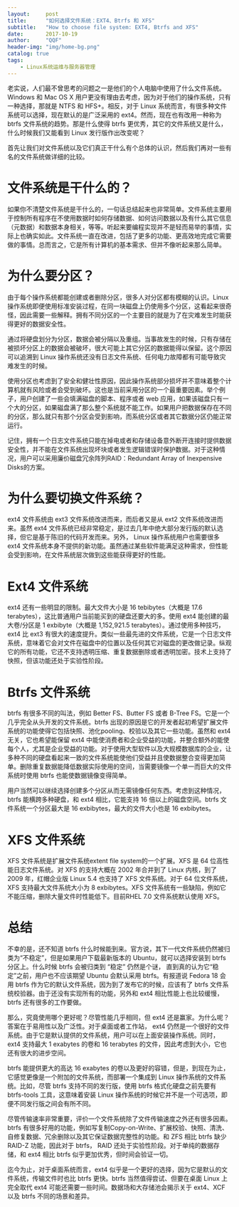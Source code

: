 ```yaml
---
layout:     post
title:      "如何选择文件系统：EXT4、Btrfs 和 XFS"
subtitle:   "How to choose file system: EXT4, Btrfs and XFS"
date:       2017-10-19
author:     "QQF"
header-img: "img/home-bg.png"
catalog: true
tags:
    - Linux系统运维与服务器管理
---
```


老实说，人们最不曾思考的问题之一是他们的个人电脑中使用了什么文件系统。Windows 和 Mac OS X 用户更没有理由去考虑，因为对于他们的操作系统，只有一种选择，那就是 NTFS 和 HFS+。相反，对于 Linux 系统而言，有很多种文件系统可以选择，现在默认的是广泛采用的 ext4。然而，现在也有改用一种称为 btrfs 文件系统的趋势。那是什么使得 btrfs 更优秀，其它的文件系统又是什么，什么时候我们又能看到 Linux 发行版作出改变呢？

首先让我们对文件系统以及它们真正干什么有个总体的认识，然后我们再对一些有名的文件系统做详细的比较。

# 文件系统是干什么的？

如果你不清楚文件系统是干什么的，一句话总结起来也非常简单。文件系统主要用于控制所有程序在不使用数据时如何存储数据、如何访问数据以及有什么其它信息（元数据）和数据本身相关，等等。听起来要编程实现并不是轻而易举的事情，实际上也确实如此。文件系统一直在改进，包括了更多的功能、更高效地完成它需要做的事情。总而言之，它是所有计算机的基本需求、但并不像听起来那么简单。

# 为什么要分区？

由于每个操作系统都能创建或者删除分区，很多人对分区都有模糊的认识。Linux 操作系统即便使用标准安装过程，在同一块磁盘上仍使用多个分区，这看起来很奇怪，因此需要一些解释。拥有不同分区的一个主要目的就是为了在灾难发生时能获得更好的数据安全性。

通过将硬盘划分为分区，数据会被分隔以及重组。当事故发生的时候，只有存储在被损坏分区上的数据会被破坏，很大可能上其它分区的数据能得以保留。这个原因可以追溯到 Linux 操作系统还没有日志文件系统、任何电力故障都有可能导致灾难发生的时候。

使用分区也考虑到了安全和健壮性原因，因此操作系统部分损坏并不意味着整个计算机就有风险或者会受到破坏。这也是当前采用分区的一个最重要因素。举个例子，用户创建了一些会填满磁盘的脚本、程序或者 web 应用，如果该磁盘只有一个大的分区，如果磁盘满了那么整个系统就不能工作。如果用户把数据保存在不同的分区，那么就只有那个分区会受到影响，而系统分区或者其它数据分区仍能正常运行。

记住，拥有一个日志文件系统只能在掉电或者和存储设备意外断开连接时提供数据安全性，并不能在文件系统出现坏块或者发生逻辑错误时保护数据。对于这种情况，用户可以采用廉价磁盘冗余阵列RAID：Redundant Array of Inexpensive Disks的方案。

# 为什么要切换文件系统？

ext4 文件系统由 ext3 文件系统改进而来，而后者又是从 ext2 文件系统改进而来。虽然 ext4 文件系统已经非常稳定，是过去几年中绝大部分发行版的默认选择，但它是基于陈旧的代码开发而来。另外， Linux 操作系统用户也需要很多 ext4 文件系统本身不提供的新功能。虽然通过某些软件能满足这种需求，但性能会受到影响，在文件系统层次做到这些能获得更好的性能。

# Ext4 文件系统

ext4 还有一些明显的限制。最大文件大小是 16 tebibytes（大概是 17.6 terabytes），这比普通用户当前能买到的硬盘还要大的多。使用 ext4 能创建的最大卷/分区是 1 exbibyte（大概是 1,152,921.5 terabytes）。通过使用多种技巧， ext4 比 ext3 有很大的速度提升。类似一些最先进的文件系统，它是一个日志文件系统，意味着它会对文件在磁盘中的位置以及任何其它对磁盘的更改做记录。纵观它的所有功能，它还不支持透明压缩、重复数据删除或者透明加密。技术上支持了快照，但该功能还处于实验性阶段。

# Btrfs 文件系统

btrfs 有很多不同的叫法，例如 Better FS、Butter FS 或者 B-Tree FS。它是一个几乎完全从头开发的文件系统。btrfs 出现的原因是它的开发者起初希望扩展文件系统的功能使得它包括快照、池化pooling、校验以及其它一些功能。虽然和 ext4 无关，它也希望能保留 ext4 中能使消费者和企业受益的功能，并整合额外的能使每个人，尤其是企业受益的功能。对于使用大型软件以及大规模数据库的企业，让多种不同的硬盘看起来一致的文件系统能使他们受益并且使数据整合变得更加简单。删除重复数据能降低数据实际使用的空间，当需要镜像一个单一而巨大的文件系统时使用 btrfs 也能使数据镜像变得简单。

用户当然可以继续选择创建多个分区从而无需镜像任何东西。考虑到这种情况，btrfs 能横跨多种硬盘，和 ext4 相比，它能支持 16 倍以上的磁盘空间。btrfs 文件系统一个分区最大是 16 exbibytes，最大的文件大小也是 16 exbibytes。

# XFS 文件系统

XFS 文件系统是扩展文件系统extent file system的一个扩展。XFS 是 64 位高性能日志文件系统。对 XFS 的支持大概在 2002 年合并到了 Linux 内核，到了 2009 年，红帽企业版 Linux 5.4 也支持了 XFS 文件系统。对于 64 位文件系统，XFS 支持最大文件系统大小为 8 exbibytes。XFS 文件系统有一些缺陷，例如它不能压缩，删除大量文件时性能低下。目前RHEL 7.0 文件系统默认使用 XFS。

# 总结

不幸的是，还不知道 btrfs 什么时候能到来。官方说，其下一代文件系统仍然被归类为“不稳定”，但是如果用户下载最新版本的 Ubuntu，就可以选择安装到 btrfs 分区上。什么时候 btrfs 会被归类到 “稳定” 仍然是个谜， 直到真的认为它“稳定”之前，用户也不应该期望 Ubuntu 会默认采用 btrfs。有报道说 Fedora 18 会用 btrfs 作为它的默认文件系统，因为到了发布它的时候，应该有了 btrfs 文件系统校验器。由于还没有实现所有的功能，另外和 ext4 相比性能上也比较缓慢，btrfs 还有很多的工作要做。

那么，究竟使用哪个更好呢？尽管性能几乎相同，但 ext4 还是赢家。为什么呢？答案在于易用性以及广泛性。对于桌面或者工作站， ext4 仍然是一个很好的文件系统。由于它是默认提供的文件系统，用户可以在上面安装操作系统。同时， ext4 支持最大 1 exabytes 的卷和 16 terabytes 的文件，因此考虑到大小，它也还有很大的进步空间。

btrfs 能提供更大的高达 16 exabytes 的卷以及更好的容错，但是，到现在为止，它感觉更像是一个附加的文件系统，而部署一个集成到 Linux 操作系统的文件系统。比如，尽管 btrfs 支持不同的发行版，使用 btrfs 格式化硬盘之前先要有 btrfs-tools 工具，这意味着安装 Linux 操作系统的时候它并不是一个可选项，即便不同发行版之间会有所不同。

尽管传输速率非常重要，评价一个文件系统除了文件传输速度之外还有很多因素。btrfs 有很多好用的功能，例如写复制Copy-on-Write、扩展校验、快照、清洗、自修复数据、冗余删除以及其它保证数据完整性的功能。和 ZFS 相比 btrfs 缺少 RAID-Z 功能，因此对于 btrfs， RAID 还处于实验性阶段。对于单纯的数据存储，和 ext4 相比 btrfs 似乎更加优秀，但时间会验证一切。

迄今为止，对于桌面系统而言，ext4 似乎是一个更好的选择，因为它是默认的文件系统，传输文件时也比 btrfs 更快。btrfs 当然值得尝试、但要在桌面 Linux 上完全取代 ext4 可能还需要一些时间。数据场和大存储池会揭示关于 ext4、XCF 以及 btrfs 不同的场景和差异。
